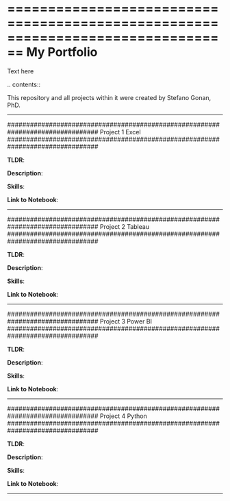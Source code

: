 ================================================================================
My Portfolio
================================================================================

Text here 

.. contents::

This repository and all projects within it were created by Stefano Gonan, PhD.

----------------------------------------------------------------------------

################################################################################
Project 1 Excel
################################################################################

**TLDR**:  

**Description**: 

**Skills**: 

**Link to Notebook**: 

    
----------------------------------------------------------------------------
    
################################################################################
Project 2 Tableau
################################################################################

**TLDR**:  

**Description**: 

**Skills**: 

**Link to Notebook**: 

    
----------------------------------------------------------------------------
    
################################################################################
Project 3 Power BI
################################################################################

**TLDR**:  

**Description**: 

**Skills**: 

**Link to Notebook**: 

    
----------------------------------------------------------------------------

################################################################################
Project 4 Python
################################################################################

**TLDR**:  

**Description**: 

**Skills**: 

**Link to Notebook**: 

    
----------------------------------------------------------------------------
